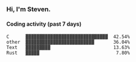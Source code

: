### Hi, I'm Steven.

#### Coding activity (past 7 days)
```
C      ▓▓▓▓▓▓▓▓▓▓▓▓▓▓▓▓▓▓▓▓▓▓▓▓▓▓▓▓▓▓  42.54%
other  ▓▓▓▓▓▓▓▓▓▓▓▓▓▓▓▓▓▓▓▓▓▓▓▓▓       36.04%
Text   ▓▓▓▓▓▓▓▓▓                       13.63%
Rust   ▓▓▓▓▓                            7.80%
```

